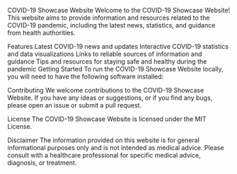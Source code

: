 COVID-19 Showcase Website
Welcome to the COVID-19 Showcase Website! This website aims to provide information and resources related to the COVID-19 pandemic, including the latest news, statistics, and guidance from health authorities.

Features
Latest COVID-19 news and updates
Interactive COVID-19 statistics and data visualizations
Links to reliable sources of information and guidance
Tips and resources for staying safe and healthy during the pandemic
Getting Started
To run the COVID-19 Showcase Website locally, you will need to have the following software installed:

Contributing
We welcome contributions to the COVID-19 Showcase Website. If you have any ideas or suggestions, or if you find any bugs, please open an issue or submit a pull request.

License
The COVID-19 Showcase Website is licensed under the MIT License.

Disclaimer
The information provided on this website is for general informational purposes only and is not intended as medical advice. Please consult with a healthcare professional for specific medical advice, diagnosis, or treatment.
